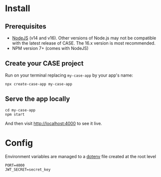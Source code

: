 # Install

## Prerequisites

- [NodeJS](https://nodejs.org/en/) (v14 and v16). Other versions of Node.js may not be compatible with the latest release of CASE. The 16.x version is most recommended.
- NPM version 7+ (comes with NodeJS)

## Create your CASE project

Run on your terminal replacing `my-case-app` by your app's name:

```
npx create-case-app my-case-app
```

## Serve the app locally

```
cd my-case-app
npm start
```

And then visit [http://localhost:4000](http://localhost:4000) to see it live.

# Config

Environment variables are managed to a [dotenv](https://www.npmjs.com/package/dotenv) file created at the root level

```env
PORT=4000
JWT_SECRET=secret_key
```
